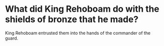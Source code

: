 # What did King Rehoboam do with the shields of bronze that he made?

King Rehoboam entrusted them into the hands of the commander of the guard.

